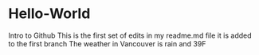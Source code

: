 # Hello-World
Intro to Github
This is the first set of edits in my readme.md file
it is added to the first branch
The weather in Vancouver is rain and 39F

